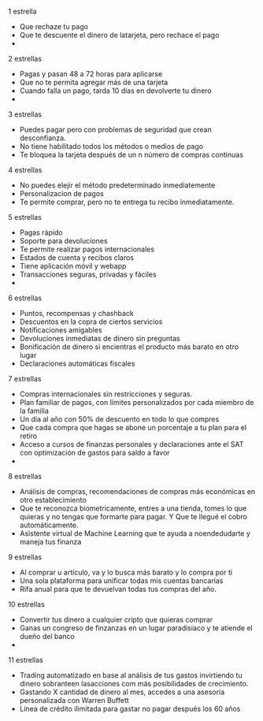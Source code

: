 1 estrella

- Que rechaze tu pago 
- Que te descuente el dinero de latarjeta, pero rechace el pago
- 

2 estrellas

- Pagas y pasan 48 a 72 horas para aplicarse
- Que no te permita agregar más de una tarjeta
- Cuando falla un pago, tarda 10 días en devolverte tu dinero
- 

3 estrellas

- Puedes pagar pero con problemas de seguridad que crean desconfianza.
- No tiene habilitado todos los métodos o medios de pago
- Te bloquea la tarjeta después de un n número de compras continuas

4 estrellas

- No puedes elejir el método predeterminado inmediatemente
- Personalizacion de pagos
- Te permite comprar, pero no te entrega tu recibo inmediatamente.

5 estrellas

- Pagas rápido
- Soporte para devoluciones
- Te permite realizar pagos internacionales
- Estados de cuenta y recibos claros
- Tiene aplicación móvil y webapp
- Transacciones seguras, privadas y fáciles
- 

6 estrellas

- Puntos, recompensas y chashback
- Descuentos en la copra de ciertos servicios
- Notificaciones amigables
- Devoluciones inmediatas de dinero sin preguntas
- Bonificación de dinero si encientras el producto más barato en otro lugar
- Declaraciones automáticas fiscales

7 estrellas

- Compras internacionales sin restricciones y seguras.
- Plan familiar de pagos, con límites personalizados por cada miembro de la familia
- Un día al año con 50% de descuento en todo lo que compres
- Que cada compra que hagas se abone un porcentaje a tu plan para el retiro
- Acceso a cursos de finanzas personales y declaraciones ante el SAT con optimización de gastos para saldo a favor
- 

8 estrellas

- Análisis de compras, recomendaciones de compras más económicas en otro establecimiento
- Que te reconozca biometricamente, entres a una tienda, tomes lo que quieras y no tengas que formarte para pagar. Y Que te llegué el cobro automáticamente.
- Asistente virtual de Machine Learning que te ayuda a noendedudarte y maneja tus finanza

9 estrellas

- Al comprar u artículo, va y lo busca más barato y lo compra por ti
- Una sola plataforma para unificar todas mis cuentas bancarias
- Rifa anual para que te devuelvan todas tus compras del año.

10 estrellas

- Convertir tus dinero a cualquier cripto que quieras comprar
- Ganas un congreso de finzanzas en un lugar paradisiaco y te atiende el dueño del banco
- 

11 estrellas

- Trading automatizado en base al análisis de tus gastos invirtiendo tu dinero sobranteen lasacciones com más posibilidades de crecimiento.
- Gastando X cantidad de dinero al mes, accedes a una asesoria personalizada con Warren Buffett 
- Línea de crédito ilimitada para gastar no pagar después los 60 años
